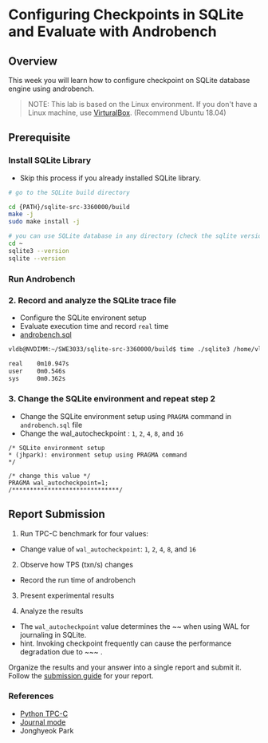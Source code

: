 # Configuring Checkpoints in SQLite and Evaluate with Androbench

## Overview

This week you will learn how to configure checkpoint on SQLite database engine using androbench.

> NOTE: This lab is based on the Linux environment. If you don't have a Linux machine, use [VirturalBox](https://www.virtualbox.org/). (Recommend Ubuntu 18.04)

## Prerequisite
 
### Install SQLite Library
- Skip this process if you already installed SQLite library.

```bash
# go to the SQLite build directory 

cd {PATH}/sqlite-src-3360000/build
make -j
sudo make install -j 

# you can use SQLite database in any directory (check the sqlite version with one of the commands below)
cd ~
sqlite3 --version 
sqlite --version

```

### Run Androbench

### 2. Record and analyze the SQLite trace file 
- Configure the SQLite environent setup
- Evaluate execution time and record `real` time
- [androbench.sql](https://github.com/LeeBohyun/SWE3033-S2023/blob/main/week14/androbench.sql)

```bash
vldb@NVDIMM:~/SWE3033/sqlite-src-3360000/build$ time ./sqlite3 /home/vldb/ssd/androbench.db < androbench.sql &> /dev/null

real    0m10.947s
user    0m0.546s
sys     0m0.362s
```

### 3. Change the SQLite environment and repeat step 2

- Change the SQLite environment setup using `PRAGMA` command in `androbench.sql` file  
- Change the wal_autocheckpoint : `1`, `2`, `4`, `8`, and `16`
```
/* SQLite environment setup 
* (jhpark): environment setup using PRAGMA command
*/

/* change this value */ 
PRAGMA wal_autocheckpoint=1;
/******************************/
```


## Report Submission

1. Run TPC-C benchmark for four values:
  - Change value of `wal_autocheckpoint`:  `1`, `2`, `4`, `8`, and `16`

2. Observe how TPS (txn/s) changes 
  - Record the run time of androbench
  
3. Present experimental results

4. Analyze the results
  - The `wal_autocheckpoint` value determines the ~~ when using WAL for journaling in SQLite.
  - hint. Invoking checkpoint frequently can cause the performance degradation due to ~~~ . 

Organize the results and your answer into a single report and submit it. 
Follow the [submission guide](../report-submission-guide.md) for your report.


### References
- [Python TPC-C](https://github.com/apavlo/py-tpcc)
- [Journal mode](https://www.sqlite.org/pragma.html#pragma_journal_mode)
- Jonghyeok Park

